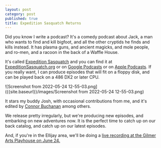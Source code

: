 ```yaml
---
layout: post
category: post
published: true
title: Expedition Sasquatch Returns
---
```

Did you know I write a podcast? It's a comedy podcast about Jack, a man who wants to find and kill bigfoot, and all the other cryptids he finds and kills instead. It has plasma guns, and ancient magicks, and mole people, and ro-men, and a racoon in the back of a Waffle House. 

It's called [Expedition Sasquatch](https://expeditionsasquatch.org) and you can find it at [ExpeditionSasquatch.org](https://expeditionsasquatch.org) or on [Google Podcasts](https://podcasts.google.com/feed/aHR0cHM6Ly9leHBlZGl0aW9uc2FzcXVhdGNoLm9yZy9lcGlzb2Rlcy5tNGEucnNz) or on [Apple Podcasts](https://podcasts.apple.com/us/podcast/expedition-sasquatch/id1470790931). If you really want, I can produce episodes that will fit on a floppy disk, and can be played back on a 486 DX2 or later CPU. 

![Screenshot from 2022-05-24 12-55-03.png]({{site.baseurl}}/images/Screenshot from 2022-05-24 12-55-03.png)

It stars my buddy Josh, with occasional contributions from me, and it's edited by [Connor Buchanan](https://connordylan.bandcamp.com/) among others. 

We release pretty irregularly, but we're producing new episodes, and embarking on new adventures now. It is the perfect time to catch up on our back catalog, and catch up on our latest episodes. 

And, if you're in the Ellijay area, we'll be doing a [live recording at the Gilmer Arts Playhouse on June 24.](https://analogrevolution.com/shows/)
